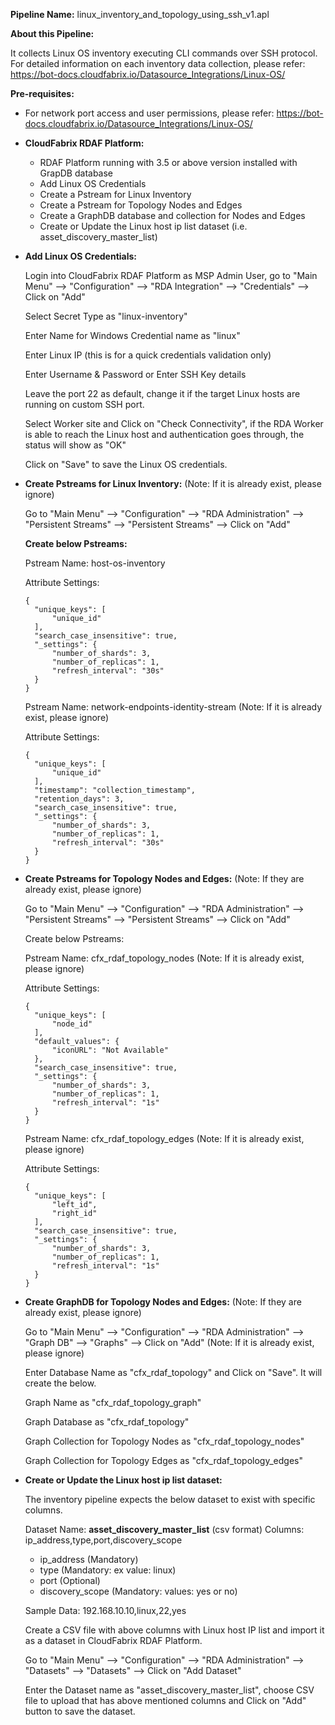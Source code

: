 **Pipeline Name:** linux_inventory_and_topology_using_ssh_v1.apl

**About this Pipeline:**

It collects Linux OS inventory executing CLI commands over SSH protocol. For detailed information on each inventory data collection, please refer: https://bot-docs.cloudfabrix.io/Datasource_Integrations/Linux-OS/

**Pre-requisites:**

* For network port access and user permissions, please refer: https://bot-docs.cloudfabrix.io/Datasource_Integrations/Linux-OS/

* **CloudFabrix RDAF Platform:**

  * RDAF Platform running with 3.5 or above version installed with GrapDB database
  * Add Linux OS Credentials
  * Create a Pstream for Linux Inventory
  * Create a Pstream for Topology Nodes and Edges
  * Create a GraphDB database and collection for Nodes and Edges
  * Create or Update the Linux host ip list dataset (i.e. asset_discovery_master_list)

* **Add Linux OS Credentials:**

    Login into CloudFabrix RDAF Platform as MSP Admin User, go to "Main Menu" --> "Configuration" --> "RDA Integration" --> "Credentials" --> Click on "Add"

    Select Secret Type as "linux-inventory"

    Enter Name for Windows Credential name as "linux"

    Enter Linux IP (this is for a quick credentials validation only)

    Enter Username & Password or Enter SSH Key details

    Leave the port 22 as default, change it if the target Linux hosts are running on custom SSH port.

    Select Worker site and Click on "Check Connectivity", if the RDA Worker is able to reach the Linux host and authentication goes through, the status will show as "OK"

    Click on "Save" to save the Linux OS credentials.

* **Create Pstreams for Linux Inventory:** (Note: If it is already exist, please ignore)

    Go to "Main Menu" --> "Configuration" --> "RDA Administration" --> "Persistent Streams" --> "Persistent Streams" --> Click on "Add"

    **Create below Pstreams:**

    Pstream Name: host-os-inventory

    Attribute Settings:

      {
        "unique_keys": [
            "unique_id"
        ],
        "search_case_insensitive": true,
        "_settings": {
            "number_of_shards": 3,
            "number_of_replicas": 1,
            "refresh_interval": "30s"
        }
      }

    Pstream Name: network-endpoints-identity-stream (Note: If it is already exist, please ignore)

    Attribute Settings:

      {
        "unique_keys": [
            "unique_id"
        ],
        "timestamp": "collection_timestamp",
        "retention_days": 3,
        "search_case_insensitive": true,
        "_settings": {
            "number_of_shards": 3,
            "number_of_replicas": 1,
            "refresh_interval": "30s"
        }
      }
      

* **Create Pstreams for Topology Nodes and Edges:** (Note: If they are already exist, please ignore)

    Go to "Main Menu" --> "Configuration" --> "RDA Administration" --> "Persistent Streams" --> "Persistent Streams" --> Click on "Add"

    Create below Pstreams:

    Pstream Name: cfx_rdaf_topology_nodes (Note: If it is already exist, please ignore)

    Attribute Settings: 

      
      {
        "unique_keys": [
            "node_id"
        ],
        "default_values": {
            "iconURL": "Not Available"
        },
        "search_case_insensitive": true,
        "_settings": {
            "number_of_shards": 3,
            "number_of_replicas": 1,
            "refresh_interval": "1s"
        }
      }
      

    Pstream Name: cfx_rdaf_topology_edges (Note: If it is already exist, please ignore)

    Attribute Settings: 

      
      {
        "unique_keys": [
            "left_id",
            "right_id"
        ],
        "search_case_insensitive": true,
        "_settings": {
            "number_of_shards": 3,
            "number_of_replicas": 1,
            "refresh_interval": "1s"
        }
      }
      

* **Create GraphDB for Topology Nodes and Edges:** (Note: If they are already exist, please ignore)

    Go to "Main Menu" --> "Configuration" --> "RDA Administration" --> "Graph DB" --> "Graphs" --> Click on "Add" (Note: If it is already exist, please ignore)

    Enter Database Name as "cfx_rdaf_topology" and Click on "Save". It will create the below.

    Graph Name as "cfx_rdaf_topology_graph"

    Graph Database as "cfx_rdaf_topology"

    Graph Collection for Topology Nodes as "cfx_rdaf_topology_nodes"

    Graph Collection for Topology Edges as "cfx_rdaf_topology_edges"

* **Create or Update the Linux host ip list dataset:**

    The inventory pipeline expects the below dataset to exist with specific columns.

    Dataset Name: **asset_discovery_master_list** (csv format)
    Columns: ip_address,type,port,discovery_scope
    
    * ip_address (Mandatory)
    * type (Mandatory: ex value: linux)
    * port (Optional)
    * discovery_scope (Mandatory: values: yes or no)

    Sample Data: 192.168.10.10,linux,22,yes

    Create a CSV file with above columns with Linux host IP list and import it as a dataset in CloudFabrix RDAF Platform.

    Go to "Main Menu" --> "Configuration" --> "RDA Administration" --> "Datasets" --> "Datasets" --> Click on "Add Dataset"

    Enter the Dataset name as "asset_discovery_master_list", choose CSV file to upload that has above mentioned columns and Click on "Add" button to save the dataset.



